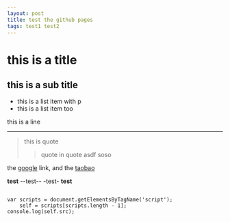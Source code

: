 ```yaml
---
layout: post
title: test the github pages
tags: test1 test2
---
```



this is a title
================

this is a sub title
-------------------

  - this is a list item
    with p
  - this is a list item too

this is a line

------

> this is quote
>> quote in quote
> > asdf
> soso

the [google][] link, and the [taobao][]

[google]: http://www.google.com/
[taobao]: http://www.taobao.com/

**test**
--test--
-test-
__test__

<code>
var scripts = document.getElementsByTagName('script');
    self = scripts[scripts.length - 1];
console.log(self.src);
</code>
